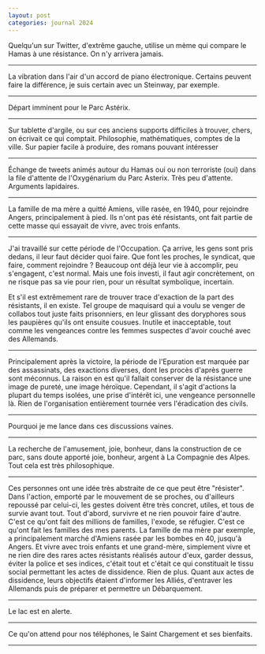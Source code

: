 ```yaml
---
layout: post
categories: journal 2024
---
```

Quelqu'un sur Twitter, d'extrême gauche, utilise un mème qui compare le Hamas à une résistance. On n'y arrivera jamais. 

***

La vibration dans l'air d'un accord de piano électronique. Certains peuvent faire la différence, je suis certain avec un Steinway, par exemple. 

***

Départ imminent pour le Parc Astérix. 

***

Sur tablette d'argile, ou sur ces anciens supports difficiles à trouver, chers, on écrivait ce qui comptait. Philosophie, mathématiques, comptes de la ville. Sur papier facile à produire, des romans pouvant intéresser 

***

Échange de tweets animés autour du Hamas oui ou non terroriste (oui) dans la file d'attente de l'Oxygénarium du Parc Asterix. Très peu d'attente. Arguments lapidaires.

***

La famille de ma mère a quitté Amiens, ville rasée, en 1940, pour rejoindre Angers, principalement à pied. Ils n'ont pas été résistants, ont fait partie de cette masse qui essayait de vivre, avec trois enfants. 

***

J'ai travaillé sur cette période de l'Occupation. Ça arrive, les gens sont pris dedans, il leur faut décider quoi faire. Que font les proches, le syndicat, que faire, comment rejoindre ? Beaucoup ont déjà leur vie à accomplir, peu s'engagent, c'est normal. Mais une fois investi, il faut agir concrètement, on ne risque pas sa vie pour rien, pour un résultat symbolique, incertain. 

Et s'il est extrêmement rare de trouver trace d'exaction de la part des résistants, il en existe. Tel groupe de maquisard qui a voulu se venger de collabos tout juste faits prisonniers, en leur glissant des doryphores sous les paupières qu'ils ont ensuite cousues. Inutile et inacceptable, tout comme les vengeances contre les femmes suspectes d'avoir couché avec des Allemands. 

***

Principalement après la victoire, la période de l'Epuration est marquée par des assassinats, des exactions diverses, dont les procès d'après guerre sont méconnus. La raison en est qu'il fallait conserver de la résistance une image de pureté, une image héroïque. 
Cependant, il s'agit d'actions la plupart du temps isolées, une prise d'intérêt ici, une vengeance personnelle là. Rien de l'organisation entièrement tournée vers l'éradication des civils. 

***

Pourquoi je me lance dans ces discussions vaines. 

***

La recherche de l'amusement, joie, bonheur, dans la construction de ce parc, sans doute apporté joie, bonheur, argent à La Compagnie des Alpes. Tout cela est très philosophique. 

***

Ces personnes ont une idée très abstraite de ce que peut être "résister". Dans l'action, emporté par le mouvement de se proches, ou d'ailleurs repoussé par celui-ci, les gestes doivent être très concret, utiles, et tous de survie avant tout. Tout d'abord, survivre et ne rien pouvoir faire d'autre. C'est ce qu'ont fait des millions de familles, l'exode, se réfugier. C'est ce qu'ont fait les familles des mes parents. La famille de ma mère par exemple, a principalement marché d'Amiens  rasée par les bombes en 40, jusqu'à Angers. Et vivre avec trois enfants et une grand-mère, simplement vivre et ne rien dire des rares actes résistants réalisés autour d'eux, garder dessus, éviter la police et ses indices, c'était tout et c'était ce qui constituait le tissu social permettant les actes de dissidence. Rien de plus. Quant aux actes de dissidence, leurs objectifs étaient d'informer les Alliés, d'entraver les Allemands puis de préparer et permettre un Débarquement. 

***

Le lac est en alerte. 

***

Ce qu'on attend pour nos téléphones, le Saint Chargement et ses bienfaits. 

***